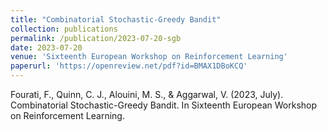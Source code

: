 ```yaml
---
title: "Combinatorial Stochastic-Greedy Bandit"
collection: publications
permalink: /publication/2023-07-20-sgb
date: 2023-07-20
venue: 'Sixteenth European Workshop on Reinforcement Learning'
paperurl: 'https://openreview.net/pdf?id=BMAX1DBoKCQ'
---
```

Fourati, F., Quinn, C. J., Alouini, M. S., & Aggarwal, V. (2023, July). Combinatorial Stochastic-Greedy Bandit. In Sixteenth European Workshop on Reinforcement Learning.